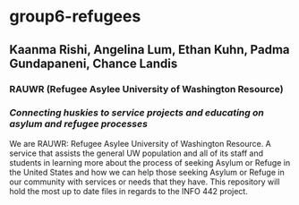 # group6-refugees

## **Kaanma Rishi, Angelina Lum, Ethan Kuhn, Padma Gundapaneni, Chance Landis**

### **RAUWR (Refugee Asylee University of Washington Resource)**

### *Connecting huskies to service projects and educating on asylum and refugee processes*

We are RAUWR: Refugee Asylee University of Washington Resource. A service that assists the general UW population and all of its staff and students in learning more about the process of seeking Asylum or Refuge in the United States and how we can help those seeking Asylum or Refuge in our community with services or needs that they have.
This repository will hold the most up to date files in regards to the INFO 442 project.